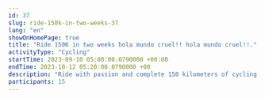 ```yaml
---
id: 37
slug: ride-150k-in-two-weeks-37
lang: "en"
showOnHomePage: true
title: "Ride 150K in two weeks hola mundo cruel!! hola mundo cruel!!."
activityType: "Cycling"
startTime: 2023-09-10 05:00:00.0790000 +00:00
endTime: 2023-10-12 05:20:00.0790000 +00
description: "Ride with passion and complete 150 kilometers of cycling in just two weeks! Join this challenge and get your registration fee back by completing it. The prize pool will be distributed among those who achieve the goal."
participants: 15
---
```

